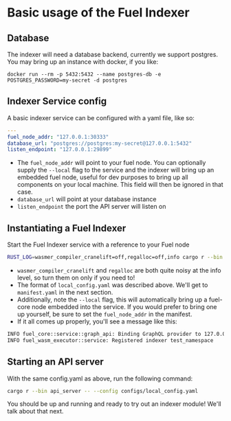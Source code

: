 # Basic usage of the Fuel Indexer

## Database

The indexer will need a database backend, currently we support postgres. You may bring up an instance with docker, if you like:

`docker run --rm -p 5432:5432 --name postgres-db -e POSTGRES_PASSWORD=my-secret -d postgres`


## Indexer Service config

A basic indexer service can be configured with a yaml file, like so:

```yaml
---
fuel_node_addr: "127.0.0.1:30333"
database_url: "postgres://postgres:my-secret@127.0.0.1:5432"
listen_endpoint: "127.0.0.1:29899"
```

- The `fuel_node_addr` will point to your fuel node. You can optionally supply the `--local` flag to the service and the indexer will bring up an embedded fuel node, useful for dev purposes to bring up all components on your local machine. This field will then be ignored in that case.
- `database_url` will point at your database instance
- `listen_endpoint` the port the API server will listen on


## Instantiating a Fuel Indexer

Start the Fuel Indexer service with a reference to your Fuel node

```bash
RUST_LOG=wasmer_compiler_cranelift=off,regalloc=off,info cargo r --bin service configs/local_config.yaml --local --test-manifest manifest.yaml
```

- `wasmer_compiler_cranelift` and `regalloc` are both quite noisy at the info level, so turn them on only if you need to!
- The format of `local_config.yaml` was described above. We'll get to `manifest.yaml` in the next section.
- Additionally, note the `--local` flag, this will automatically bring up a fuel-core node embedded into the service. If you would prefer to bring one up yourself, be sure to set the `fuel_node_addr` in the manifest.
- If it all comes up properly, you'll see a message like this:
```bash
INFO fuel_core::service::graph_api: Binding GraphQL provider to 127.0.0.1:33641
INFO fuel_wasm_executor::service: Registered indexer test_namespace
```

## Starting an API server

With the same config.yaml as above, run the following command:

```bash
cargo r --bin api_server -- --config configs/local_config.yaml
```

You should be up and running and ready to try out an indexer module! We'll talk about that next.

